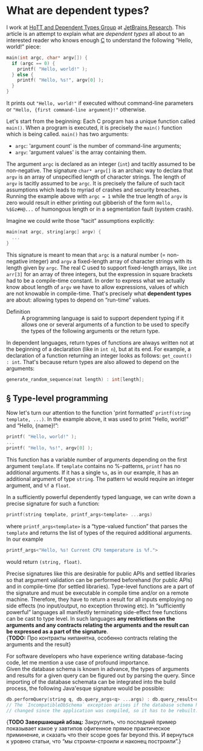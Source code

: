 What are dependent types?
=========================

I work at [HoTT and Dependent Types Group](https://research.jetbrains.org/groups/group-for-dependent-types-and-hott) at [JetBrains Research](https://research.jetbrains.org/). This article is an attempt to explain what are _dependent types_ all about to an interested reader who knows enough [C](https://en.wikipedia.org/wiki/C_(programming_language)) to understand the following “Hello, world!” piece:

```c
main(int argc, char* argv[]) {
  if (argc == 0) {
    printf( "Hello, world!" ); 
  } else {
    printf( "Hello, %s!", argv[0] );
  }
}
```
It prints out `"Hello, world!"` if executed without command-line parameters or `"Hello, {first command-line argument}!"` otherwise.

Let's start from the beginning:
Each C program has a unique function called `main()`. When a program is executed, it is precisely the `main()` function which is being called. `main()` has two arguments:
* `argc`: 'argument count' is the number of command-line arguments; 
* `argv`: 'argument values' is the array containing them.

The argument `argc` is declared as an integer (`int`) and tacitly assumed to be non-negative. The signature `char* argv[]` is an archaic way to declara that `argv` is an array of unspecified length of character strings. The length of `argv` is tacitly assumed to be `argc`. It is precisely the failure of such tacit assumptions which leads to myriad of crashes and security breaches. Running the example above with `argc = 1` while the true length of `argv` is zero would result in either printing out gibberish of the form `Hello, %$Gz#H@...` of humongous length or in a segmentation fault (system crash).

Imagine we could write those “tacit” assumptions explicitly:
```cpp
main(nat argc, string[argc] argv) {
  ...
}
```

This signature is meant to mean that `argc` is a natural number (= non-negative integer) and `argv` a fixed-length array of character strings with its length given by `argc`. The real C used to support fixed-length arrays, like `int arr[3]` for an array of three integers, but the expression in square brackets had to be a compile-time constant. In order to express what we actually know about length of `argv` we have to allow expressions, values of which are not knowable in compile-time. That's precisely what **dependent types** are about: allowing types to depend on “run-time” values.

<dl><dt>Definition</dt>
  <dd>A programming language is said to support dependent typing if it allows one or several arguments of a function to be used to specify the types of the following arguments or the return type.</dd>
</dl>

In dependent languages, return types of functions are always written not at the beginning of a declaration (like in `int n`), but at its end. For example, a declaration of a function returning an integer looks as follows: `get_count() : int`. That's because return types are also allowed to depend on the arguments:
```c
generate_random_sequence(nat length) : int[length];
```

§ Type-level programming
------------------------

Now let's turn our attention to the function 'print formatted' `printf(string template, ...)`. In the example above, it was used to print “Hello, world!” and “Hello, {name}!”:
```c
printf( "Hello, world!" ); 
...
printf( "Hello, %s!", argv[0] );
```

This function has a variable number of arguments depending on the first argument `template`. If `template` contains no %-patterns, `printf` has no additional arguments. If it has a single `%s`, as in our example, it has an additional argument of type `string`. The pattern `%d` would require an integer argument, and `%f` a `float`.

In a sufficiently powerful dependently typed language, we can write down a precise signature for such a function:
```c
printf(string template, printf_args<template> ...args)
```

where `printf_args<template>` is a “type-valued function” that parses the `template` and returns the list of types of the required additional arguments. In our example
```cpp
printf_args<"Hello, %s! Current CPU temperature is %f.">
```
would return `(string, float)`.

Precise signatures like this are desirable for public APIs and settled libraries so that argument validation can be performed beforehand (for public APIs) and in compile-time (for settled libraries). Type-level functions are a part of the signature and must be executable in compile time and/or on a remote machine. Therefore, they have to return a result for all inputs employing no side effects (no input/output, no exception throwing etc). In “sufficiently powerful” languages all manifestly terminating side-effect free functions can be cast to type level. In such languages **any restrictions on the arguments and any contracts relating the arguments and the result can be expressed as a part of the signature**.   
{**TODO:** Про контракты нипанятна, особенно contracts relating the arguments and the result}

For software developers who have experience writing database-facing code, let me mention a use case of profound importance.  
Given the database schema is known in advance, the types of arguments and results for a given query can be figured out by parsing the query. Since importing of the database schemata can be integrated into the build process, the following Java'esque signature would be possible:
```Kotlin
db.performQuery(string q, db.query_args<q> ...args) : db.query_result<q> throws IncompatibleDbSchemaException
// The `IncompatibleDbSchema` exception arises if the database schema has
// changed since the application was compiled, so it has to be rebuilt.
```

{**TODO Завершающий абзац:** Закруглить, что последний пример показывает какое у завтипов офигенное прямое практическое приминение, и сказать что their scope goes far beyond this. И вернуться к уровню статьи, что “мы строили-строили и наконец построили”.}

